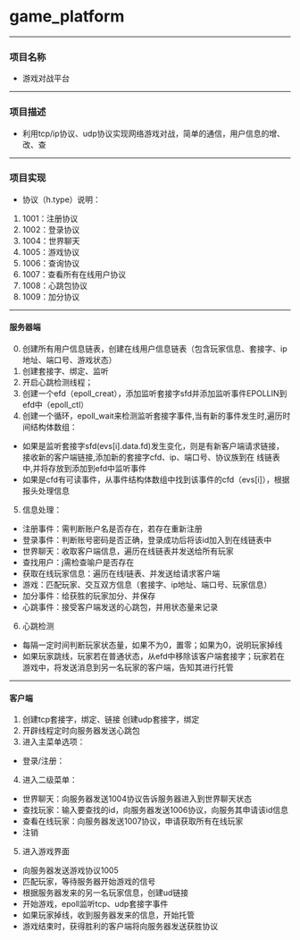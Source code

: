 # game_platform

-----
### 项目名称
- 游戏对战平台

-----
### 项目描述
- 利用tcp/ip协议、udp协议实现网络游戏对战，简单的通信，用户信息的增、改、查

-----
### 项目实现

- 协议（h.type）说明：
1. 1001：注册协议
2. 1002：登录协议
3. 1004：世界聊天
4. 1005：游戏协议
5. 1006：查询协议
6. 1007：查看所有在线用户协议
7. 1008：心跳包协议
8. 1009：加分协议

-----		
#### 服务器端

0. 创建所有用户信息链表，创建在线用户信息链表（包含玩家信息、套接字、ip地址、端口号、游戏状态）
1. 创建套接字、绑定、监听
2. 开启心跳检测线程；
3. 创建一个efd（epoll_creat），添加监听套接字sfd并添加监听事件EPOLLIN到efd中（epoll_ctl）
4. 创建一个循环，epoll_wait来检测监听套接字事件,当有新的事件发生时,遍历时间结构体数组：
- 如果是监听套接字sfd(evs[i].data.fd)发生变化，则是有新客户端请求链接，接收新的客户端链接,添加新的套接字cfd、ip、端口号、协议族到在	     线链表   中,并将存放到添加到efd中监听事件
- 如果是cfd有可读事件，从事件结构体数组中找到该事件的cfd（evs[i]），根据报头处理信息
5. 信息处理：
- 注册事件：需判断账户名是否存在，若存在重新注册
- 登录事件：判断账号密码是否正确，登录成功后将该id加入到在线链表中
- 世界聊天：收取客户端信息，遍历在线链表并发送给所有玩家
- 查找用户：j需检查喻户是否存在
- 获取在线玩家信息：遍历在线l链表、并发送给请求客户端
- 游戏：匹配玩家、交互双方信息（套接字、ip地址、端口号、玩家信息）
- 加分事件：给获胜的玩家加分、并保存
- 心跳事件：接受客户端发送的心跳包，并用状态量来记录
6. 心跳检测
- 每隔一定时间判断玩家状态量，如果不为0，置零；如果为0，说明玩家掉线
- 如果玩家跳线，玩家若在普通状态，从efd中移除该客户端套接字；玩家若在游戏中，将发送消息到另一名玩家的客户端，告知其进行托管
   

-----
#### 客户端

1. 创建tcp套接字，绑定、链接
   创建udp套接字，绑定
2. 开辟线程定时向服务器发送心跳包
3. 进入主菜单选项：
- 登录/注册：
4. 进入二级菜单：
- 世界聊天：向服务器发送1004协议告诉服务器进入到世界聊天状态
- 查找玩家：输入要查找的id，向服务器发送1006协议，向服务其申请该id信息
- 查看在线玩家：向服务器发送1007协议，申请获取所有在线玩家
- 注销
5. 进入游戏界面
- 向服务器发送游戏协议1005
- 匹配玩家，等待服务器开始游戏的信号
- 根据服务器发来的另一名玩家信息，创建ud链接
- 开始游戏，epoll监听tcp、udp套接字事件
- 如果玩家掉线，收到服务器发来的信息，开始托管
- 游戏结束时，获得胜利的客户端将向服务器发送获胜协议














